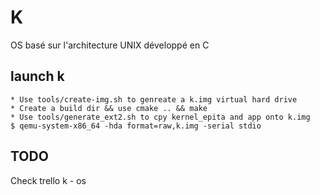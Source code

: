 K
=
OS basé sur l'architecture UNIX développé en C

launch k
--------
	* Use tools/create-img.sh to genreate a k.img virtual hard drive
	* Create a build dir && use cmake .. && make
	* Use tools/generate_ext2.sh to cpy kernel_epita and app onto k.img
	$ qemu-system-x86_64 -hda format=raw,k.img -serial stdio

TODO
----

Check trello k - os
